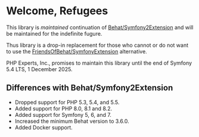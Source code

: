 # Welcome, Refugees

This library is *maintained* continuation of [Behat/Symfony2Extension](https://github.com/Behat/Symfony2Extension) and will be maintained for the indefinite fugure.

Thus library is a drop-in replacement for those who cannot or do not want to use the [FriendsOfBehat/SymfonyExtension](https://github.com/FriendsOfBehat/SymfonyExtension) alternative.

PHP Experts, Inc., promises to maintain this library until the end of Symfony 5.4 LTS, 1 December 2025.

## Differences with Behat/Symfony2Extension

* Dropped support for PHP 5.3, 5.4, and 5.5.
* Added support for PHP 8.0, 8.1 and 8.2.
* Added support for Symfony 5, 6, and 7.
* Increased the minimum Behat version to 3.6.0.
* Added Docker support.
